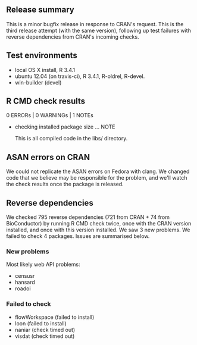 ## Release summary

This is a minor bugfix release in response to CRAN's request. This is the third release attempt (with the same version), following up test failures with reverse dependencies from CRAN's incoming checks.

## Test environments

* local OS X install, R 3.4.1
* ubuntu 12.04 (on travis-ci), R 3.4.1, R-oldrel, R-devel.
* win-builder (devel)

## R CMD check results

0 ERRORs | 0 WARNINGs | 1 NOTEs

* checking installed package size ... NOTE

  This is all compiled code in the libs/ directory.

## ASAN errors on CRAN

We could not replicate the ASAN errors on Fedora with clang.  We changed code that we believe may be responsible for the problem, and we'll watch the check results once the package is released.

## Reverse dependencies

We checked 795 reverse dependencies (721 from CRAN + 74 from BioConductor) by running R CMD check twice, once with the CRAN version installed, and once with this version installed. We saw 3 new problems. We failed to check 4 packages. Issues are summarised below.

### New problems

Most likely web API problems:

* censusr
* hansard
* roadoi

### Failed to check

* flowWorkspace (failed to install)
* loon          (failed to install)
* naniar        (check timed out)
* visdat        (check timed out)
